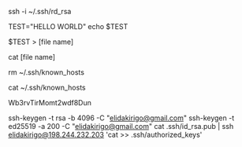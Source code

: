 ssh -i ~/.ssh/rd_rsa

TEST="HELLO WORLD"
echo $TEST

$TEST > [file name]

cat [file name]

rm ~/.ssh/known_hosts

cat ~/.ssh/known_hosts

Wb3rvTirMomt2wdf8Dun

ssh-keygen -t rsa -b 4096 -C "elidakirigo@gmail.com"
ssh-keygen -t ed25519 -a 200 -C "elidakirigo@gmail.com"
cat .ssh/id_rsa.pub | ssh elidakirigo@198.244.232.203 'cat >> .ssh/authorized_keys'
